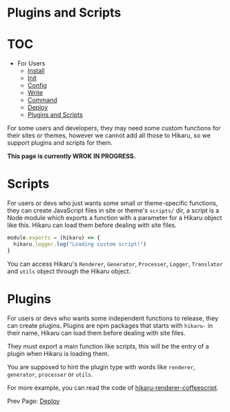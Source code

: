 Plugins and Scripts
===================

# TOC

- For Users
	- [Install](install.md)
	- [Init](init.md)
	- [Config](config.md)
	- [Write](write.md)
	- [Command](command.md)
	- [Deploy](deploy.md)
	- [Plugins and Scripts](plugins-and-scripts.md)

For some users and developers, they may need some custom functions for their sites or themes, however we cannot add all those to Hikaru, so we support plugins and scripts for them.

**This page is currently WROK IN PROGRESS.**

# Scripts

For users or devs who just wants some small or theme-specific functions, they can create JavaScript files in site or theme's `scripts/` dir, a script is a Node module which exports a function with a parameter for a Hikaru object like this. Hikaru can load them before dealing with site files.

```javascript
module.exports = (hikaru) => {
  hikaru.logger.log("Loading custom script!")
}
```

You can access Hikaru's `Renderer`, `Generator`, `Processer`, `Logger`, `Translator` and `utils` object through the Hikaru object.

# Plugins

For users or devs who wants some independent functions to release, they can create plugins. Plugins are npm packages that starts with `hikaru-` in their name, Hikaru can load them before dealing with site files.

They must export a main function like scripts, this will be the entry of a plugin when Hikaru is loading them.

You are supposed to hint the plugin type with words like `renderer`, `generator`, `processer` or `utils`.

For more example, you can read the code of [hikaru-renderer-coffeescript](https://github.com/AlynxZhou/hikaru-renderer-coffeescript/).

Prev Page: [Deploy](deploy.md)
